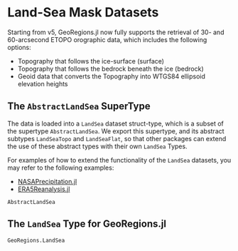 # Land-Sea Mask Datasets

Starting from v5, GeoRegions.jl now fully supports the retrieval of 30- and 60-arcsecond ETOPO orographic data, which includes the following options:
* Topography that follows the ice-surface (surface)
* Topography that follows the bedrock beneath the ice (bedrock)
* Geoid data that converts the Topography into WTGS84 ellipsoid elevation heights

## The `AbstractLandSea` SuperType

The data is loaded into a `LandSea` dataset struct-type, which is a subset of the supertype `AbstractLandSea`.  We export this supertype, and its abstract subtypes `LandSeaTopo` and `LandSeaFlat`, so that other packages can extend the use of these abstract types with their own `LandSea` Types.

For examples of how to extend the functionality of the `LandSea` datasets, you may refer to the following examples:
* [NASAPrecipitation.jl](https://github.com/natgeo-wong/NASAPrecipitation.jl)
* [ERA5Reanalysis.jl](https://github.com/natgeo-wong/ERA5Reanalysis.jl)

```@docs
AbstractLandSea
```

## The `LandSea` Type for GeoRegions.jl

```@docs
GeoRegions.LandSea
```